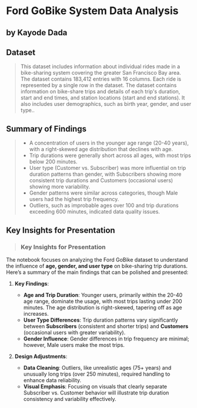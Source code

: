# Ford GoBike System Data Analysis
## by Kayode Dada


## Dataset

>This dataset includes information about individual rides made in a bike-sharing system covering the greater San Francisco Bay area. The dataset contains 183,412 entries with 16 columns. Each ride is represented by a single row in the dataset. The dataset contains information on bike-share trips and details of each trip's duration, start and end times, and station locations (start and end stations). It also includes user demographics, such as birth year, gender, and user type..


## Summary of Findings

> - A concentration of users in the younger age range (20-40 years), with a right-skewed age distribution that declines with age.
>- Trip durations were generally short across all ages, with most trips below 200 minutes.
>- User type (Customer vs. Subscriber) was more influential on trip duration patterns than gender, with Subscribers showing more consistent trip durations and Customers (occasional users) showing more variability.
>- Gender patterns were similar across categories, though Male users had the highest trip frequency.
>- Outliers, such as improbable ages over 100 and trip durations exceeding 600 minutes, indicated data quality issues.


## Key Insights for Presentation

>### Key Insights for Presentation
The notebook focuses on analyzing the Ford GoBike dataset to understand the influence of **age, gender, and user type** on bike-sharing trip durations. Here’s a summary of the main findings that can be polished and presented:

1. **Key Findings**:
   - **Age and Trip Duration**: Younger users, primarily within the 20-40 age range, dominate the usage, with most trips lasting under 200 minutes. The age distribution is right-skewed, tapering off as age increases.
   - **User Type Differences**: Trip duration patterns vary significantly between **Subscribers** (consistent and shorter trips) and **Customers** (occasional users with greater variability).
   - **Gender Influence**: Gender differences in trip frequency are minimal; however, Male users make the most trips.

2. **Design Adjustments**:
   - **Data Cleaning**: Outliers, like unrealistic ages (75+ years) and unusually long trips (over 250 minutes), required handling to enhance data reliability.
   - **Visual Emphasis**: Focusing on visuals that clearly separate Subscriber vs. Customer behavior will illustrate trip duration consistency and variability effectively.
